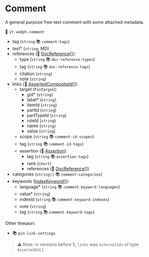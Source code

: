# Comment

A general purpose free-text comment with some attached metadata.

🔑 `it.vedph.comment`

- tag (`string` 📚 `comment-tags`)
- text* (`string`, MD)
- references (🧱 [DocReference[]](https://github.com/vedph/cadmus-bricks/blob/master/docs/doc-reference.md)):
  - type (`string` 📚 `doc-reference-types`)
  - tag (`string` 📚 `doc-reference-tags`)
  - citation (`string`)
  - note (`string`)
- links (🧱 [AssertedCompositeId[]](https://github.com/vedph/cadmus-bricks/blob/master/docs/asserted-composite-id.md)):
  - target (`PinTarget`):
    - gid\* (`string`)
    - label\* (`string`)
    - itemId (`string`)
    - partId (`string`)
    - partTypeId (`string`)
    - roleId (`string`)
    - name (`string`)
    - value (`string`)
  - scope (`string` 📚 `comment-id-scopes`)
  - tag (`string` 📚 `comment-id-tags`)
  - assertion (🧱 [Assertion](https://github.com/vedph/cadmus-bricks/blob/master/docs/assertion.md)):
    - tag (`string` 📚 `assertion-tags`)
    - rank (`short`)
    - references (🧱 [DocReference[]](https://github.com/vedph/cadmus-bricks/blob/master/docs/doc-reference.md))
- categories (`string[]` 📚 `comment-categories`)
- keywords ([IndexKeyword[]](index-keywords.md)):
  - language* (`string` 📚 `comment-keyword-languages`)
  - value* (`string`)
  - indexId (`string` 📚 `comment-keyword-indexes`)
  - note (`string`)
  - tag (`string` 📚 `comment-keyword-tags`)

Other thesauri:

- 📚 `pin-link-settings`

>⚠️ Note: in versions before 5, `links` was `externalIds` of type `AssertedId[]`.
